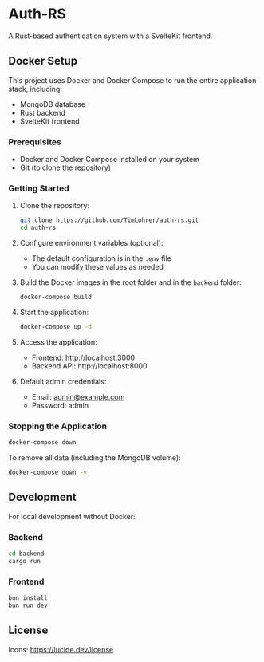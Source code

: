 # Auth-RS

A Rust-based authentication system with a SvelteKit frontend.

## Docker Setup

This project uses Docker and Docker Compose to run the entire application stack, including:
- MongoDB database
- Rust backend
- SvelteKit frontend

### Prerequisites

- Docker and Docker Compose installed on your system
- Git (to clone the repository)

### Getting Started

1. Clone the repository:
   ```bash
   git clone https://github.com/TimLohrer/auth-rs.git
   cd auth-rs
   ```

2. Configure environment variables (optional):
   - The default configuration is in the `.env` file
   - You can modify these values as needed

3. Build the Docker images in the root folder and in the `backend` folder:
   ```bash
   docker-compose build
   ```

4. Start the application:
   ```bash
   docker-compose up -d
   ```

5. Access the application:
   - Frontend: http://localhost:3000
   - Backend API: http://localhost:8000

6. Default admin credentials:
   - Email: admin@example.com
   - Password: admin

### Stopping the Application

```bash
docker-compose down
```

To remove all data (including the MongoDB volume):
```bash
docker-compose down -v
```

## Development

For local development without Docker:

### Backend

```bash
cd backend
cargo run
```

### Frontend

```bash
bun install
bun run dev
```

## License

Icons: <https://lucide.dev/license>
